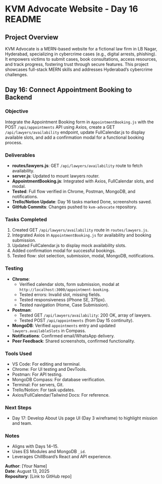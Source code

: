 # KVM Advocate Website - Day 16 README

## Project Overview

KVM Advocate is a MERN-based website for a fictional law firm in LB Nagar, Hyderabad, specializing in cybercrime cases (e.g., digital arrests, phishing). It empowers victims to submit cases, book consultations, access resources, and track progress, fostering trust through secure features. This project showcases full-stack MERN skills and addresses Hyderabad’s cybercrime challenges.

## Day 16: Connect Appointment Booking to Backend

### Objective
Integrate the Appointment Booking form in `AppointmentBooking.js` with the POST `/api/appointments` API using Axios, create a GET `/api/lawyers/availability` endpoint, update FullCalendar.js to display available slots, and add a confirmation modal for a functional booking process.

### Deliverables
- **routes/lawyers.js**: GET `/api/lawyers/availability` route to fetch availability.
- **server.js**: Updated to mount lawyers router.
- **AppointmentBooking.js**: Integrated with Axios, FullCalendar slots, and modal.
- **Tested**: Full flow verified in Chrome, Postman, MongoDB, and notifications.
- **Trello/Notion Update**: Day 16 tasks marked Done, screenshots saved.
- **GitHub Commits**: Changes pushed to `kvm-advocate` repository.

### Tasks Completed
1. Created GET `/api/lawyers/availability` route in `routes/lawyers.js`.
2. Integrated Axios in `AppointmentBooking.js` for availability and booking submission.
3. Updated FullCalendar.js to display mock availability slots.
4. Added confirmation modal for successful bookings.
5. Tested flow: slot selection, submission, modal, MongoDB, notifications.

### Testing
- **Chrome**:
  - Verified calendar slots, form submission, modal at `http://localhost:3000/appointment-booking`.
  - Tested errors: Invalid slot, missing fields.
  - Tested responsiveness (iPhone SE, 375px).
  - Tested navigation (Home, Case Submission).
- **Postman**:
  - Tested GET `/api/lawyers/availability`: 200 OK, array of lawyers.
  - Tested POST `/api/appointments` (from Day 15 continuity).
- **MongoDB**: Verified `appointments` entry and updated `lawyers.availableSlots` in Compass.
- **Notifications**: Confirmed email/WhatsApp delivery.
- **Peer Feedback**: Shared screenshots, confirmed functionality.

### Tools Used
- VS Code: For editing and terminal.
- Chrome: For UI testing and DevTools.
- Postman: For API testing.
- MongoDB Compass: For database verification.
- Terminal: For servers, Git.
- Trello/Notion: For task updates.
- Axios/FullCalendar/Tailwind Docs: For reference.

### Next Steps
- Day 17: Develop About Us page UI (Day 3 wireframe) to highlight mission and team.

### Notes
- Aligns with Days 14–15.
- Uses ES Modules and MongoDB `_id`.
- Leverages ChillBoard’s React and API experience.

**Author**: [Your Name]  
**Date**: August 13, 2025  
**Repository**: [Link to GitHub repo]